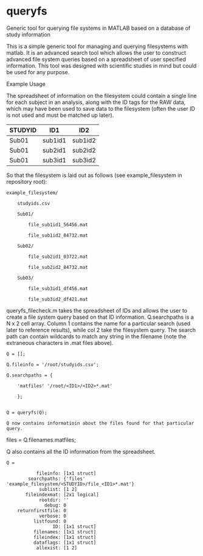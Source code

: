 # queryfs
Generic tool for querying file systems in MATLAB based on a database of study information

This is a simple generic tool for managing and querying filesystems with matlab. It is an advanced search tool which allows the user to construct advanced file system queries based on a spreadsheet of user specified information. This tool was designed with scientific studies in mind but could be used for any purpose. 

Example Usage

The spreadsheet of information on the filesystem could contain a single line for each subject in an analysis, along with the ID tags for the RAW data, which may have been used to save data to the filesystem (often the user ID is not used and must be matched up later).

STUDYID | ID1 | ID2
--- | --- | ---
Sub01 | sub1id1 | sub1id2
Sub01 | sub2id1 | sub2id2
Sub01 | sub3id1 | sub3id2

So that the filesystem is laid out as follows (see example_filesystem in repository root):

    example_filesystem/

        studyids.csv

        Sub01/

            file_sub1id1_56456.mat

            file_sub1id2_84732.mat

        Sub02/

            file_sub2id1_03722.mat

            file_sub2id2_84732.mat

        Sub03/

            file_sub3id1_df456.mat

            file_sub3id2_df421.mat
  
queryfs_filecheck.m takes the spreadsheet of IDs and allows the user to create a file system query based on that ID information. Q.searchpaths is a N x 2 cell array. Column 1 contains the name for a particular search (used later to reference results), while col 2 take the filesystem query. The search path can contain wildcards to match any string in the filename (note the extraneous characters in .mat files above).
 
    Q = [];

    Q.fileinfo = '/root/studyids.csv';

    Q.searchpaths = {

        'matfiles' '/root/<ID1>/<ID2>*.mat'

        };


    Q = queryfs(Q);

    Q now contains informatioin about the files found for that particular query.

files = Q.filenames.matfiles;

Q also contains all the ID information from the spreadsheet.

    Q = 

               fileinfo: [1x1 struct]
            searchpaths: {'files'  'example_filesystem/<STUDYID>/file_<ID1>*.mat'}
                sublist: [1 2]
           fileindexmat: [2x1 logical]
                rootdir: ''
                  debug: 0
        returnfirstfile: 0
                verbose: 0
              listfound: 0
                     ID: [1x1 struct]
              filenames: [1x1 struct]
              fileindex: [1x1 struct]
              dataflags: [1x1 struct]
               allexist: [1 2]

